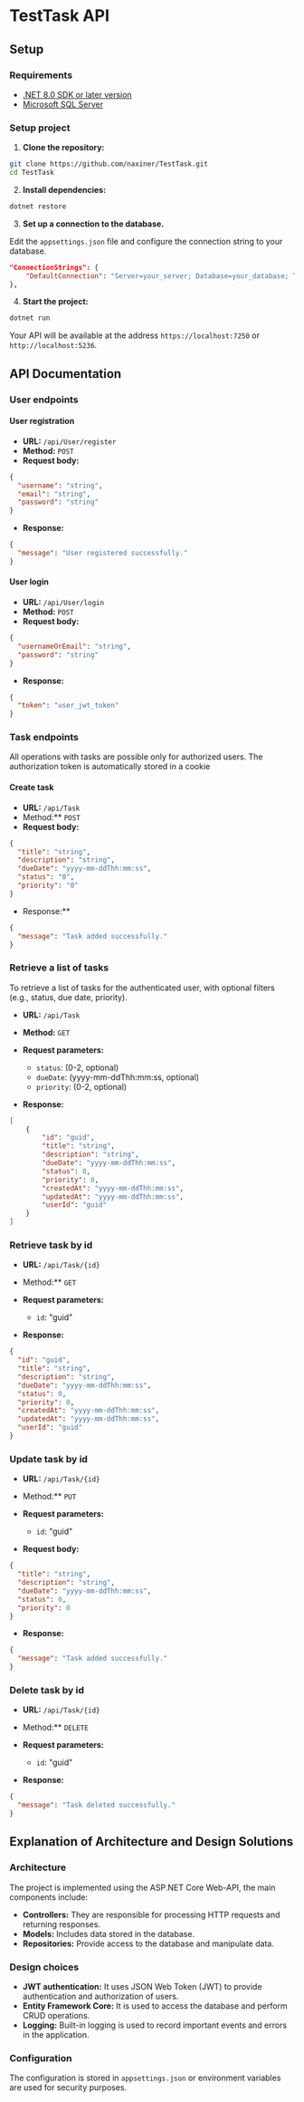 # TestTask API

## Setup

### Requirements

- [.NET 8.0 SDK or later version](https://dotnet.microsoft.com/download/dotnet)
- [Microsoft SQL Server](https://www.microsoft.com/en-us/sql-server/sql-server-downloads)

### Setup project

1. **Clone the repository:**

```bash
git clone https://github.com/naxiner/TestTask.git
cd TestTask
```

2. **Install dependencies:**

```bash
dotnet restore
```

3. **Set up a connection to the database.**

  Edit the `appsettings.json` file and configure the connection string to your database.

```json
"ConnectionStrings": {
	"DefaultConnection": "Server=your_server; Database=your_database; Trusted_Connection=True; TrustServerCertificate=True"
},
```

4. **Start the project:**

```bash
dotnet run
```

Your API will be available at the address `https://localhost:7250` or `http://localhost:5236`.

## API Documentation

### User endpoints
#### User registration

- **URL:** `/api/User/register`
- **Method:** `POST`
- **Request body:** 

```json
{
  "username": "string",
  "email": "string",
  "password": "string"
}
```

- **Response:**

```json
{
  "message": "User registered successfully."
}
```

#### User login

- **URL:** `/api/User/login`
- **Method:** `POST`
- **Request body:** 

```json
{
  "usernameOrEmail": "string",
  "password": "string"
}
```

- **Response:**

```json
{
  "token": "user_jwt_token"
}
```

### Task endpoints

All operations with tasks are possible only for authorized users. The authorization token is automatically stored in a cookie
#### Create task

- **URL:** `/api/Task`
- Method:** `POST`
- **Request body:** 

```json
{
  "title": "string",
  "description": "string",
  "dueDate": "yyyy-mm-ddThh:mm:ss",
  "status": "0",
  "priority": "0"
}
```

- Response:**
  
```json
{
  "message": "Task added successfully."
}
```

### Retrieve a list of tasks

To retrieve a list of tasks for the authenticated user, with optional filters (e.g., status, due date, priority).

- **URL:** `/api/Task`
- **Method:** `GET`
- **Request parameters:** 

    - `status`: (0-2, optional)
    - `dueDate`: (yyyy-mm-ddThh:mm:ss, optional)
    - `priority`: (0-2, optional)

- **Response:**

```json
[
	{
		"id": "guid",
		"title": "string",
		"description": "string",
		"dueDate": "yyyy-mm-ddThh:mm:ss",
		"status": 0,
		"priority": 0,
		"createdAt": "yyyy-mm-ddThh:mm:ss",
		"updatedAt": "yyyy-mm-ddThh:mm:ss",
		"userId": "guid"
	}
]
```

### Retrieve task by id

- **URL:** `/api/Task/{id}`
- Method:** `GET`
- **Request parameters:** 

	- `id`: "guid"

- **Response:**
  
```json
{
  "id": "guid",
  "title": "string",
  "description": "string",
  "dueDate": "yyyy-mm-ddThh:mm:ss",
  "status": 0,
  "priority": 0,
  "createdAt": "yyyy-mm-ddThh:mm:ss",
  "updatedAt": "yyyy-mm-ddThh:mm:ss",
  "userId": "guid"
}
```

### Update task by id

- **URL:** `/api/Task/{id}`
- Method:** `PUT`
- **Request parameters:** 

	- `id`: "guid"

- **Request body:** 

```json
{
  "title": "string",
  "description": "string",
  "dueDate": "yyyy-mm-ddThh:mm:ss",
  "status": 0,
  "priority": 0
}
```

- **Response:**
  
```json
{
  "message": "Task added successfully."
}
```

### Delete task by id

- **URL:** `/api/Task/{id}`
- Method:** `DELETE`
- **Request parameters:** 

	- `id`: "guid"

- **Response:**
  
```json
{
  "message": "Task deleted successfully."
}
```

## Explanation of Architecture and Design Solutions

### Architecture

The project is implemented using the ASP.NET Core Web-API, the main components include:

- **Controllers:** They are responsible for processing HTTP requests and returning responses.
- **Models:** Includes data stored in the database.
- **Repositories:** Provide access to the database and manipulate data.

### Design choices

- **JWT authentication:** It uses JSON Web Token (JWT) to provide authentication and authorization of users.
- **Entity Framework Core:** It is used to access the database and perform CRUD operations.
- **Logging:** Built-in logging is used to record important events and errors in the application.

### Configuration

The configuration is stored in `appsettings.json` or environment variables are used for security purposes.
